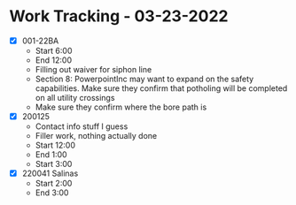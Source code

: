 # Work Tracking - 03-23-2022
- [x]  001-22BA
	- Start 6:00
	- End 12:00
	- Filling out waiver for siphon line
	- Section 8: PowerpointInc may want to expand on the safety capabilities. Make sure they confirm that potholing will be completed on all utility crossings
	- Make sure they confirm where the bore path is
- [x] 200125
	- Contact info stuff I guess
	- Filler work, nothing actually done
	- Start 12:00
	- End 1:00
	- Start 3:00
- [x] 220041 Salinas
	- Start 2:00
	- End 3:00